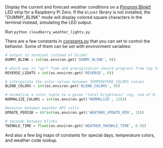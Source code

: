 Display the current and forecast weather conditions on a [Pimoroni Blinkt!](https://shop.pimoroni.com/products/blinkt) LED strip for a Raspberry Pi Zero. 
If the `blinkt` library is not installed, the "DUMMY_BLINK" mode will display colored square characters in the terminal instead, simulating the LED output.

Run `python cloudberry_weather_lights.py` 

There are a few constants in [constants.py](constants.py) that you can set to control the behavior. Some of them can be set with environment variables:

```python
# output to terminal instead of blinkt
DUMMY_BLINK = int(os.environ.get('DUMMY_BLINK', 0))

# which way is "up"? Time and precipitation should progress from top to bottom.
REVERSE_LIGHTS = int(os.environ.get('REVERSE', 0))

# interpolate the color values between TEMPERATURE_COLORS values
BLEND_COLORS = int(os.environ.get('BLEND_COLORS', 0))

# normalize a color tuple to a given "total brightness" (eg, sum of R, G, B values)
NORMALIZE_COLORS = int(os.environ.get('NORMALIZE', 128))

#minutes between weather API calls
UPDATE_PERIOD = 60*int(os.environ.get('WEATHER_UPDATE_MIN', 15))

# seconds between blinks
TWINKLE_TIME = float(os.environ.get('WEATHER_TWINKLE_TIME', 0.5))
```

And also a few big maps of constants for special days, temperature colors, and weather code lookup.
